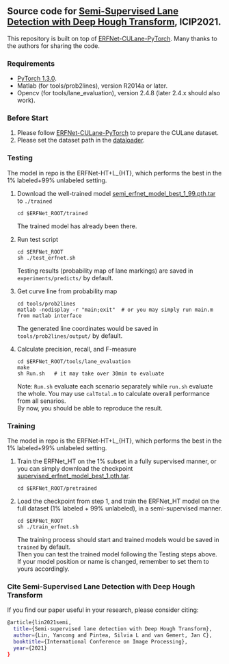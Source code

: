 ## Source code for [Semi-Supervised Lane Detection with Deep Hough Transform](https://arxiv.org/abs/2106.05094), ICIP2021.
This repository is built on top of [ERFNet-CULane-PyTorch](https://github.com/cardwing/Codes-for-Lane-Detection/tree/master/ERFNet-CULane-PyTorch). Many thanks to the authors for sharing the code. 
### Requirements
- [PyTorch 1.3.0](https://pytorch.org/get-started/previous-versions/).
- Matlab (for tools/prob2lines), version R2014a or later.
- Opencv (for tools/lane_evaluation), version 2.4.8 (later 2.4.x should also work).

### Before Start

1. Please follow [ERFNet-CULane-PyTorch](https://github.com/cardwing/Codes-for-Lane-Detection/tree/master/ERFNet-CULane-PyTorch) to prepare the CULane dataset.
2. Please set the dataset path in the [dataloader](https://github.com/yanconglin/Semi-Supervised-Lane-Detection-with-Deep-Hough-Transform/blob/a5562e0c308a7c0e30d360bc380bdfc3309b032d/dataset/voc_aug.py#L10). 

### Testing
The model in repo is the ERFNet-HT+L_{HT}, which performs the best in the 1% labeled+99% unlabeled setting.
1. Download the well-trained model [semi_erfnet_model_best_1_99.pth.tar](https://surfdrive.surf.nl/files/index.php/s/r45otmIzGTQkWLu) to `./trained`
    ```Shell
    cd $ERFNet_ROOT/trained
    ```
   The trained model has already been there.

2. Run test script
    ```Shell
    cd $ERFNet_ROOT
    sh ./test_erfnet.sh
    ```
    Testing results (probability map of lane markings) are saved in `experiments/predicts/` by default.

3. Get curve line from probability map
    ```Shell
    cd tools/prob2lines
    matlab -nodisplay -r "main;exit"  # or you may simply run main.m from matlab interface
    ```
    The generated line coordinates would be saved in `tools/prob2lines/output/` by default.

4. Calculate precision, recall, and F-measure
    ```Shell
    cd $ERFNet_ROOT/tools/lane_evaluation
    make
    sh Run.sh   # it may take over 30min to evaluate
    ```
    Note: `Run.sh` evaluate each scenario separately while `run.sh` evaluate the whole. You may use `calTotal.m` to calculate overall performance from all senarios.  
    By now, you should be able to reproduce the result.
    
### Training
The model in repo is the ERFNet-HT+L_{HT}, which performs the best in the 1% labeled+99% unlabeled setting.
1. Train the ERFNet_HT on the 1% subset in a fully supervised manner, or you can simply download the checkpoint [supervised_erfnet_model_best_1.pth.tar](https://drive.google.com/drive/folders/1iDskCq2x73mCLRoQZ2df2jugsh6_cx_E?usp=sharing).
    ```Shell
    cd $ERFNet_ROOT/pretrained
    ```
2. Load the checkpoint from step 1, and train the ERFNet_HT model on the full dataset (1% labeled + 99% unlabeled), in a semi-supervised manner.
    ```Shell
    cd $ERFNet_ROOT
    sh ./train_erfnet.sh
    ```
    The training process should start and trained models would be saved in `trained` by default.  
    Then you can test the trained model following the Testing steps above. If your model position or name is changed, remember to set them to yours accordingly.

### Cite Semi-Supervised Lane Detection with Deep Hough Transform

If you find our paper useful in your research, please consider citing:
```bash
@article{lin2021semi,
  title={Semi-supervised lane detection with Deep Hough Transform},
  author={Lin, Yancong and Pintea, Silvia L and van Gemert, Jan C},
  booktitle={International Conference on Image Processing},
  year={2021}
}
```
